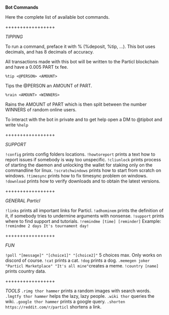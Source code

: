 **Bot Commands**

Here the complete list of available bot commands.

+++++++++++++++++

*TIPPING*

To run a command, preface it with % (%deposit, %tip, ...).
This bot uses decimals, and has 8 decimals of accuracy.

All transactions made with this bot will be written to the Particl blockchain and have a 0.005 PART tx fee.

`%tip <@PERSON> <AMOUNT>`

Tips the @PERSON an AMOUNT of PART.

`%rain <AMOUNT> <WINNERS>`

Rains the AMOUNT of PART which is then split between the number WINNERS of random online users.

To interact with the bot in private and to get help open a DM to @tipbot and write `%help`

+++++++++++++++++

*SUPPORT*

`!config` prints config folders locations.
`!howtoreport` prints a text how to report issues if somebody is way too unspecific.
`!cliunlock` prints process of starting the daemon and unlocking the wallet for staking only on the commandline for linux.
`!scratchwindows` prints how to start from scratch on windows.
`!timesync` prints how to fix timesync problem on windows.
`!download` prints how to verify downloads and to obtain the latest versions.

+++++++++++++++++

*GENERAL Particl*

`!links` prints all important links for Particl.
`!adhominem` prints the definition of it, if somebody tries to undermine arguments with nonsense.
`!support` prints where to find support and tutorials.
`!remindme [time] [reminder]` Example: `!remindme 2 days It's tournament day!`

+++++++++++++++++

*FUN*

`!poll "[message]" "[choice1]" "[choice2]"` 5 choices max. Only works on discord of course.
`!cat` prints a cat.
`!dog` prints a dog.
`.memegen joker "Particl Marketplace" "It's all mine"`creates a meme.
`!country [name]` prints country data.

+++++++++++++++++

*TOOLS*
`.rimg thor hammer` prints a random images with search words.
`.lmgtfy thor hammer` helps the lazy, lazy people.
`.wiki thor` queries the wiki.
`.google thor hammer` prints a google query.
`.shorten https://reddit.com/r/particl` shortens a link.

